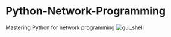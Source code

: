 # Python-Network-Programming
Mastering Python for network programming
![gui_shell](https://github.com/user-attachments/assets/3675b97f-6077-409b-80be-a73b1ef2349b)
